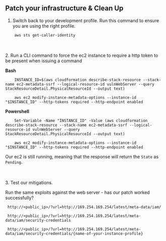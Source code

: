 ## Patch your infrastructure & Clean Up

1.  Switch back to your development profile.  Run this command to ensure you are using the right profile.

``` script 
    aws sts get-caller-identity
```
<br />
<br />
2.  Run a CLI command to force the ec2 instance to require a http token to be present when issuing a command


<b> Bash </b>
``` script
    INSTANCE_ID=$(aws cloudformation describe-stack-resource --stack-name ec2-metadata-ssrf --logical-resource-id vulnWebServer --query StackResourceDetail.PhysicalResourceId --output text)

    aws ec2 modify-instance-metadata-options --instance-id "$INSTANCE_ID" --http-tokens required --http-endpoint enabled 
```

<b> Powershell </b>
``` script
    Set-Variable -Name "INSTANCE_ID" -Value (aws cloudformation describe-stack-resource --stack-name ec2-metadata-ssrf --logical-resource-id vulnWebServer --query StackResourceDetail.PhysicalResourceId --output text)

    aws ec2 modify-instance-metadata-options --instance-id "$INSTANCE_ID" --http-tokens required --http-endpoint enabled 
```

Our ec2 is still running, meaning that the response will return the `State` as `Pending`.

<br />
<br />
3. Test our mitigations.

Run the same exploits against the web server - has our patch worked successfully?

```script
 http://<public_ip>/?url=http://169.254.169.254/latest/meta-data/iam/

 http://<public_ip>/?url=http://169.254.169.254/latest/meta-data/iam/security-credentials

 http://<public_ip>/?url=http://169.254.169.254/latest/meta-data/iam/security-credentials/{name-of-your-instance-profile}
```